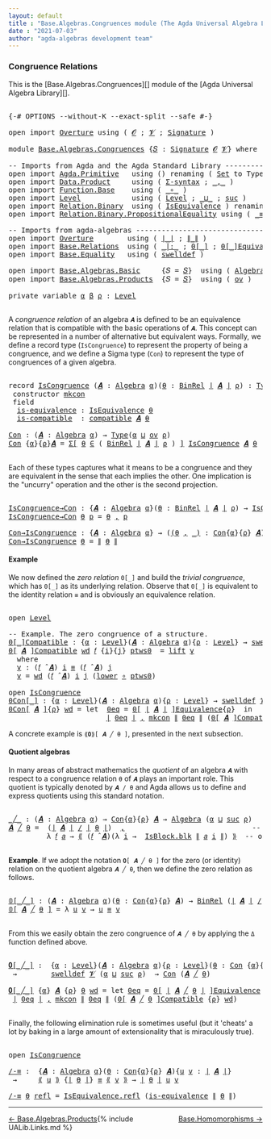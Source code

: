 ```yaml
---
layout: default
title : "Base.Algebras.Congruences module (The Agda Universal Algebra Library)"
date : "2021-07-03"
author: "agda-algebras development team"
---
```


### <a id="congruence-relations">Congruence Relations</a>

This is the [Base.Algebras.Congruences][] module of the [Agda Universal Algebra Library][].

<pre class="Agda">

<a id="333" class="Symbol">{-#</a> <a id="337" class="Keyword">OPTIONS</a> <a id="345" class="Pragma">--without-K</a> <a id="357" class="Pragma">--exact-split</a> <a id="371" class="Pragma">--safe</a> <a id="378" class="Symbol">#-}</a>

<a id="383" class="Keyword">open</a> <a id="388" class="Keyword">import</a> <a id="395" href="Overture.html" class="Module">Overture</a> <a id="404" class="Keyword">using</a> <a id="410" class="Symbol">(</a> <a id="412" href="Overture.Signatures.html#648" class="Generalizable">𝓞</a> <a id="414" class="Symbol">;</a> <a id="416" href="Overture.Signatures.html#650" class="Generalizable">𝓥</a> <a id="418" class="Symbol">;</a> <a id="420" href="Overture.Signatures.html#3303" class="Function">Signature</a> <a id="430" class="Symbol">)</a>

<a id="433" class="Keyword">module</a> <a id="440" href="Base.Algebras.Congruences.html" class="Module">Base.Algebras.Congruences</a> <a id="466" class="Symbol">{</a><a id="467" href="Base.Algebras.Congruences.html#467" class="Bound">𝑆</a> <a id="469" class="Symbol">:</a> <a id="471" href="Overture.Signatures.html#3303" class="Function">Signature</a> <a id="481" href="Overture.Signatures.html#648" class="Generalizable">𝓞</a> <a id="483" href="Overture.Signatures.html#650" class="Generalizable">𝓥</a><a id="484" class="Symbol">}</a> <a id="486" class="Keyword">where</a>

<a id="493" class="Comment">-- Imports from Agda and the Agda Standard Library ------------------------------</a>
<a id="575" class="Keyword">open</a> <a id="580" class="Keyword">import</a> <a id="587" href="Agda.Primitive.html" class="Module">Agda.Primitive</a>   <a id="604" class="Keyword">using</a> <a id="610" class="Symbol">()</a> <a id="613" class="Keyword">renaming</a> <a id="622" class="Symbol">(</a> <a id="624" href="Agda.Primitive.html#326" class="Primitive">Set</a> <a id="628" class="Symbol">to</a> <a id="631" class="Primitive">Type</a> <a id="636" class="Symbol">)</a>
<a id="638" class="Keyword">open</a> <a id="643" class="Keyword">import</a> <a id="650" href="Data.Product.html" class="Module">Data.Product</a>     <a id="667" class="Keyword">using</a> <a id="673" class="Symbol">(</a> <a id="675" href="Data.Product.html#916" class="Function">Σ-syntax</a> <a id="684" class="Symbol">;</a> <a id="686" href="Agda.Builtin.Sigma.html#236" class="InductiveConstructor Operator">_,_</a> <a id="690" class="Symbol">)</a>
<a id="692" class="Keyword">open</a> <a id="697" class="Keyword">import</a> <a id="704" href="Function.Base.html" class="Module">Function.Base</a>    <a id="721" class="Keyword">using</a> <a id="727" class="Symbol">(</a> <a id="729" href="Function.Base.html#1031" class="Function Operator">_∘_</a> <a id="733" class="Symbol">)</a>
<a id="735" class="Keyword">open</a> <a id="740" class="Keyword">import</a> <a id="747" href="Level.html" class="Module">Level</a>            <a id="764" class="Keyword">using</a> <a id="770" class="Symbol">(</a> <a id="772" href="Agda.Primitive.html#597" class="Postulate">Level</a> <a id="778" class="Symbol">;</a> <a id="780" href="Agda.Primitive.html#810" class="Primitive Operator">_⊔_</a> <a id="784" class="Symbol">;</a> <a id="786" href="Agda.Primitive.html#780" class="Primitive">suc</a> <a id="790" class="Symbol">)</a>
<a id="792" class="Keyword">open</a> <a id="797" class="Keyword">import</a> <a id="804" href="Relation.Binary.html" class="Module">Relation.Binary</a>  <a id="821" class="Keyword">using</a> <a id="827" class="Symbol">(</a> <a id="829" href="Relation.Binary.Structures.html#1522" class="Record">IsEquivalence</a> <a id="843" class="Symbol">)</a> <a id="845" class="Keyword">renaming</a> <a id="854" class="Symbol">(</a> <a id="856" href="Relation.Binary.Core.html#882" class="Function">Rel</a> <a id="860" class="Symbol">to</a> <a id="863" class="Function">BinRel</a> <a id="870" class="Symbol">)</a>
<a id="872" class="Keyword">open</a> <a id="877" class="Keyword">import</a> <a id="884" href="Relation.Binary.PropositionalEquality.html" class="Module">Relation.Binary.PropositionalEquality</a> <a id="922" class="Keyword">using</a> <a id="928" class="Symbol">(</a> <a id="930" href="Agda.Builtin.Equality.html#151" class="Datatype Operator">_≡_</a> <a id="934" class="Symbol">;</a> <a id="936" href="Agda.Builtin.Equality.html#208" class="InductiveConstructor">refl</a> <a id="941" class="Symbol">)</a>

<a id="944" class="Comment">-- Imports from agda-algebras ---------------------------------------------------</a>
<a id="1026" class="Keyword">open</a> <a id="1031" class="Keyword">import</a> <a id="1038" href="Overture.html" class="Module">Overture</a>        <a id="1054" class="Keyword">using</a> <a id="1060" class="Symbol">(</a> <a id="1062" href="Overture.Basic.html#4326" class="Function Operator">∣_∣</a> <a id="1066" class="Symbol">;</a> <a id="1068" href="Overture.Basic.html#4364" class="Function Operator">∥_∥</a> <a id="1072" class="Symbol">)</a>
<a id="1074" class="Keyword">open</a> <a id="1079" class="Keyword">import</a> <a id="1086" href="Base.Relations.html" class="Module">Base.Relations</a>  <a id="1102" class="Keyword">using</a> <a id="1108" class="Symbol">(</a> <a id="1110" href="Base.Relations.Discrete.html#6212" class="Function Operator">_|:_</a> <a id="1115" class="Symbol">;</a> <a id="1117" href="Base.Relations.Discrete.html#4698" class="Function Operator">0[_]</a> <a id="1122" class="Symbol">;</a> <a id="1124" href="Base.Relations.Quotients.html#7164" class="Function Operator">0[_]Equivalence</a> <a id="1140" class="Symbol">;</a> <a id="1142" href="Base.Relations.Quotients.html#5210" class="Function Operator">_/_</a> <a id="1146" class="Symbol">;</a> <a id="1148" href="Base.Relations.Quotients.html#5437" class="Function Operator">⟪_⟫</a> <a id="1152" class="Symbol">;</a> <a id="1154" href="Base.Relations.Quotients.html#4713" class="Record">IsBlock</a> <a id="1162" class="Symbol">)</a>
<a id="1164" class="Keyword">open</a> <a id="1169" class="Keyword">import</a> <a id="1176" href="Base.Equality.html" class="Module">Base.Equality</a>   <a id="1192" class="Keyword">using</a> <a id="1198" class="Symbol">(</a> <a id="1200" href="Base.Equality.Welldefined.html#2509" class="Function">swelldef</a> <a id="1209" class="Symbol">)</a>

<a id="1212" class="Keyword">open</a> <a id="1217" class="Keyword">import</a> <a id="1224" href="Base.Algebras.Basic.html" class="Module">Base.Algebras.Basic</a>     <a id="1248" class="Symbol">{</a><a id="1249" class="Argument">𝑆</a> <a id="1251" class="Symbol">=</a> <a id="1253" href="Base.Algebras.Congruences.html#467" class="Bound">𝑆</a><a id="1254" class="Symbol">}</a>  <a id="1257" class="Keyword">using</a> <a id="1263" class="Symbol">(</a> <a id="1265" href="Base.Algebras.Basic.html#2774" class="Function">Algebra</a> <a id="1273" class="Symbol">;</a> <a id="1275" href="Base.Algebras.Basic.html#8742" class="Function">compatible</a> <a id="1286" class="Symbol">;</a> <a id="1288" href="Base.Algebras.Basic.html#5783" class="Function Operator">_̂_</a> <a id="1292" class="Symbol">)</a>
<a id="1294" class="Keyword">open</a> <a id="1299" class="Keyword">import</a> <a id="1306" href="Base.Algebras.Products.html" class="Module">Base.Algebras.Products</a>  <a id="1330" class="Symbol">{</a><a id="1331" class="Argument">𝑆</a> <a id="1333" class="Symbol">=</a> <a id="1335" href="Base.Algebras.Congruences.html#467" class="Bound">𝑆</a><a id="1336" class="Symbol">}</a>  <a id="1339" class="Keyword">using</a> <a id="1345" class="Symbol">(</a> <a id="1347" href="Base.Algebras.Products.html#3097" class="Function">ov</a> <a id="1350" class="Symbol">)</a>

<a id="1353" class="Keyword">private</a> <a id="1361" class="Keyword">variable</a> <a id="1370" href="Base.Algebras.Congruences.html#1370" class="Generalizable">α</a> <a id="1372" href="Base.Algebras.Congruences.html#1372" class="Generalizable">β</a> <a id="1374" href="Base.Algebras.Congruences.html#1374" class="Generalizable">ρ</a> <a id="1376" class="Symbol">:</a> <a id="1378" href="Agda.Primitive.html#597" class="Postulate">Level</a>

</pre>

A *congruence relation* of an algebra `𝑨` is defined to be an equivalence relation
that is compatible with the basic operations of `𝑨`.  This concept can be
represented in a number of alternative but equivalent ways.
Formally, we define a record type (`IsCongruence`) to represent the property of
being a congruence, and we define a Sigma type (`Con`) to represent the type of
congruences of a given algebra.

<pre class="Agda">

<a id="1821" class="Keyword">record</a> <a id="IsCongruence"></a><a id="1828" href="Base.Algebras.Congruences.html#1828" class="Record">IsCongruence</a> <a id="1841" class="Symbol">(</a><a id="1842" href="Base.Algebras.Congruences.html#1842" class="Bound">𝑨</a> <a id="1844" class="Symbol">:</a> <a id="1846" href="Base.Algebras.Basic.html#2774" class="Function">Algebra</a> <a id="1854" href="Base.Algebras.Congruences.html#1370" class="Generalizable">α</a><a id="1855" class="Symbol">)(</a><a id="1857" href="Base.Algebras.Congruences.html#1857" class="Bound">θ</a> <a id="1859" class="Symbol">:</a> <a id="1861" href="Base.Algebras.Congruences.html#863" class="Function">BinRel</a> <a id="1868" href="Overture.Basic.html#4326" class="Function Operator">∣</a> <a id="1870" href="Base.Algebras.Congruences.html#1842" class="Bound">𝑨</a> <a id="1872" href="Overture.Basic.html#4326" class="Function Operator">∣</a> <a id="1874" href="Base.Algebras.Congruences.html#1374" class="Generalizable">ρ</a><a id="1875" class="Symbol">)</a> <a id="1877" class="Symbol">:</a> <a id="1879" href="Base.Algebras.Congruences.html#631" class="Primitive">Type</a><a id="1883" class="Symbol">(</a><a id="1884" href="Base.Algebras.Products.html#3097" class="Function">ov</a> <a id="1887" href="Base.Algebras.Congruences.html#1874" class="Bound">ρ</a> <a id="1889" href="Agda.Primitive.html#810" class="Primitive Operator">⊔</a> <a id="1891" href="Base.Algebras.Congruences.html#1854" class="Bound">α</a><a id="1892" class="Symbol">)</a>  <a id="1895" class="Keyword">where</a>
 <a id="1902" class="Keyword">constructor</a> <a id="mkcon"></a><a id="1914" href="Base.Algebras.Congruences.html#1914" class="InductiveConstructor">mkcon</a>
 <a id="1921" class="Keyword">field</a>
  <a id="IsCongruence.is-equivalence"></a><a id="1929" href="Base.Algebras.Congruences.html#1929" class="Field">is-equivalence</a> <a id="1944" class="Symbol">:</a> <a id="1946" href="Relation.Binary.Structures.html#1522" class="Record">IsEquivalence</a> <a id="1960" href="Base.Algebras.Congruences.html#1857" class="Bound">θ</a>
  <a id="IsCongruence.is-compatible"></a><a id="1964" href="Base.Algebras.Congruences.html#1964" class="Field">is-compatible</a>  <a id="1979" class="Symbol">:</a> <a id="1981" href="Base.Algebras.Basic.html#8742" class="Function">compatible</a> <a id="1992" href="Base.Algebras.Congruences.html#1842" class="Bound">𝑨</a> <a id="1994" href="Base.Algebras.Congruences.html#1857" class="Bound">θ</a>

<a id="Con"></a><a id="1997" href="Base.Algebras.Congruences.html#1997" class="Function">Con</a> <a id="2001" class="Symbol">:</a> <a id="2003" class="Symbol">(</a><a id="2004" href="Base.Algebras.Congruences.html#2004" class="Bound">𝑨</a> <a id="2006" class="Symbol">:</a> <a id="2008" href="Base.Algebras.Basic.html#2774" class="Function">Algebra</a> <a id="2016" href="Base.Algebras.Congruences.html#1370" class="Generalizable">α</a><a id="2017" class="Symbol">)</a> <a id="2019" class="Symbol">→</a> <a id="2021" href="Base.Algebras.Congruences.html#631" class="Primitive">Type</a><a id="2025" class="Symbol">(</a><a id="2026" href="Base.Algebras.Congruences.html#1370" class="Generalizable">α</a> <a id="2028" href="Agda.Primitive.html#810" class="Primitive Operator">⊔</a> <a id="2030" href="Base.Algebras.Products.html#3097" class="Function">ov</a> <a id="2033" href="Base.Algebras.Congruences.html#1374" class="Generalizable">ρ</a><a id="2034" class="Symbol">)</a>
<a id="2036" href="Base.Algebras.Congruences.html#1997" class="Function">Con</a> <a id="2040" class="Symbol">{</a><a id="2041" href="Base.Algebras.Congruences.html#2041" class="Bound">α</a><a id="2042" class="Symbol">}{</a><a id="2044" href="Base.Algebras.Congruences.html#2044" class="Bound">ρ</a><a id="2045" class="Symbol">}</a><a id="2046" href="Base.Algebras.Congruences.html#2046" class="Bound">𝑨</a> <a id="2048" class="Symbol">=</a> <a id="2050" href="Data.Product.html#916" class="Function">Σ[</a> <a id="2053" href="Base.Algebras.Congruences.html#2053" class="Bound">θ</a> <a id="2055" href="Data.Product.html#916" class="Function">∈</a> <a id="2057" class="Symbol">(</a> <a id="2059" href="Base.Algebras.Congruences.html#863" class="Function">BinRel</a> <a id="2066" href="Overture.Basic.html#4326" class="Function Operator">∣</a> <a id="2068" href="Base.Algebras.Congruences.html#2046" class="Bound">𝑨</a> <a id="2070" href="Overture.Basic.html#4326" class="Function Operator">∣</a> <a id="2072" href="Base.Algebras.Congruences.html#2044" class="Bound">ρ</a> <a id="2074" class="Symbol">)</a> <a id="2076" href="Data.Product.html#916" class="Function">]</a> <a id="2078" href="Base.Algebras.Congruences.html#1828" class="Record">IsCongruence</a> <a id="2091" href="Base.Algebras.Congruences.html#2046" class="Bound">𝑨</a> <a id="2093" href="Base.Algebras.Congruences.html#2053" class="Bound">θ</a>

</pre>

Each of these types captures what it means to be a congruence and they are
equivalent in the sense that each implies the other. One implication is the
"uncurry" operation and the other is the second projection.

<pre class="Agda">

<a id="IsCongruence→Con"></a><a id="2334" href="Base.Algebras.Congruences.html#2334" class="Function">IsCongruence→Con</a> <a id="2351" class="Symbol">:</a> <a id="2353" class="Symbol">{</a><a id="2354" href="Base.Algebras.Congruences.html#2354" class="Bound">𝑨</a> <a id="2356" class="Symbol">:</a> <a id="2358" href="Base.Algebras.Basic.html#2774" class="Function">Algebra</a> <a id="2366" href="Base.Algebras.Congruences.html#1370" class="Generalizable">α</a><a id="2367" class="Symbol">}(</a><a id="2369" href="Base.Algebras.Congruences.html#2369" class="Bound">θ</a> <a id="2371" class="Symbol">:</a> <a id="2373" href="Base.Algebras.Congruences.html#863" class="Function">BinRel</a> <a id="2380" href="Overture.Basic.html#4326" class="Function Operator">∣</a> <a id="2382" href="Base.Algebras.Congruences.html#2354" class="Bound">𝑨</a> <a id="2384" href="Overture.Basic.html#4326" class="Function Operator">∣</a> <a id="2386" href="Base.Algebras.Congruences.html#1374" class="Generalizable">ρ</a><a id="2387" class="Symbol">)</a> <a id="2389" class="Symbol">→</a> <a id="2391" href="Base.Algebras.Congruences.html#1828" class="Record">IsCongruence</a> <a id="2404" href="Base.Algebras.Congruences.html#2354" class="Bound">𝑨</a> <a id="2406" href="Base.Algebras.Congruences.html#2369" class="Bound">θ</a> <a id="2408" class="Symbol">→</a> <a id="2410" href="Base.Algebras.Congruences.html#1997" class="Function">Con</a> <a id="2414" href="Base.Algebras.Congruences.html#2354" class="Bound">𝑨</a>
<a id="2416" href="Base.Algebras.Congruences.html#2334" class="Function">IsCongruence→Con</a> <a id="2433" href="Base.Algebras.Congruences.html#2433" class="Bound">θ</a> <a id="2435" href="Base.Algebras.Congruences.html#2435" class="Bound">p</a> <a id="2437" class="Symbol">=</a> <a id="2439" href="Base.Algebras.Congruences.html#2433" class="Bound">θ</a> <a id="2441" href="Agda.Builtin.Sigma.html#236" class="InductiveConstructor Operator">,</a> <a id="2443" href="Base.Algebras.Congruences.html#2435" class="Bound">p</a>

<a id="Con→IsCongruence"></a><a id="2446" href="Base.Algebras.Congruences.html#2446" class="Function">Con→IsCongruence</a> <a id="2463" class="Symbol">:</a> <a id="2465" class="Symbol">{</a><a id="2466" href="Base.Algebras.Congruences.html#2466" class="Bound">𝑨</a> <a id="2468" class="Symbol">:</a> <a id="2470" href="Base.Algebras.Basic.html#2774" class="Function">Algebra</a> <a id="2478" href="Base.Algebras.Congruences.html#1370" class="Generalizable">α</a><a id="2479" class="Symbol">}</a> <a id="2481" class="Symbol">→</a> <a id="2483" class="Symbol">(</a><a id="2484" href="Base.Algebras.Congruences.html#2484" class="Bound">(</a><a id="2485" href="Base.Algebras.Congruences.html#2485" class="Bound">θ</a> <a id="2487" href="Agda.Builtin.Sigma.html#236" class="InductiveConstructor Operator">,</a> <a id="2489" href="Base.Algebras.Congruences.html#2484" class="Bound">_)</a> <a id="2492" class="Symbol">:</a> <a id="2494" href="Base.Algebras.Congruences.html#1997" class="Function">Con</a><a id="2497" class="Symbol">{</a><a id="2498" href="Base.Algebras.Congruences.html#1370" class="Generalizable">α</a><a id="2499" class="Symbol">}{</a><a id="2501" href="Base.Algebras.Congruences.html#1374" class="Generalizable">ρ</a><a id="2502" class="Symbol">}</a> <a id="2504" href="Base.Algebras.Congruences.html#2466" class="Bound">𝑨</a><a id="2505" class="Symbol">)</a> <a id="2507" class="Symbol">→</a> <a id="2509" href="Base.Algebras.Congruences.html#1828" class="Record">IsCongruence</a> <a id="2522" href="Base.Algebras.Congruences.html#2466" class="Bound">𝑨</a> <a id="2524" href="Base.Algebras.Congruences.html#2485" class="Bound">θ</a>
<a id="2526" href="Base.Algebras.Congruences.html#2446" class="Function">Con→IsCongruence</a> <a id="2543" href="Base.Algebras.Congruences.html#2543" class="Bound">θ</a> <a id="2545" class="Symbol">=</a> <a id="2547" href="Overture.Basic.html#4364" class="Function Operator">∥</a> <a id="2549" href="Base.Algebras.Congruences.html#2543" class="Bound">θ</a> <a id="2551" href="Overture.Basic.html#4364" class="Function Operator">∥</a>
</pre>


#### <a id="example">Example</a>

We now defined the *zero relation* `0[_]` and build the *trivial congruence*,
which has `0[_]` as its underlying relation. Observe that `0[_]` is equivalent to
the identity relation `≡` and is obviously an equivalence relation.

<pre class="Agda">

<a id="2843" class="Keyword">open</a> <a id="2848" href="Level.html" class="Module">Level</a>

<a id="2855" class="Comment">-- Example. The zero congruence of a structure.</a>
<a id="0[_]Compatible"></a><a id="2903" href="Base.Algebras.Congruences.html#2903" class="Function Operator">0[_]Compatible</a> <a id="2918" class="Symbol">:</a> <a id="2920" class="Symbol">{</a><a id="2921" href="Base.Algebras.Congruences.html#2921" class="Bound">α</a> <a id="2923" class="Symbol">:</a> <a id="2925" href="Agda.Primitive.html#597" class="Postulate">Level</a><a id="2930" class="Symbol">}(</a><a id="2932" href="Base.Algebras.Congruences.html#2932" class="Bound">𝑨</a> <a id="2934" class="Symbol">:</a> <a id="2936" href="Base.Algebras.Basic.html#2774" class="Function">Algebra</a> <a id="2944" href="Base.Algebras.Congruences.html#2921" class="Bound">α</a><a id="2945" class="Symbol">){</a><a id="2947" href="Base.Algebras.Congruences.html#2947" class="Bound">ρ</a> <a id="2949" class="Symbol">:</a> <a id="2951" href="Agda.Primitive.html#597" class="Postulate">Level</a><a id="2956" class="Symbol">}</a> <a id="2958" class="Symbol">→</a> <a id="2960" href="Base.Equality.Welldefined.html#2509" class="Function">swelldef</a> <a id="2969" href="Base.Algebras.Congruences.html#483" class="Bound">𝓥</a> <a id="2971" href="Base.Algebras.Congruences.html#2921" class="Bound">α</a> <a id="2973" class="Symbol">→</a> <a id="2975" class="Symbol">(</a><a id="2976" href="Base.Algebras.Congruences.html#2976" class="Bound">𝑓</a> <a id="2978" class="Symbol">:</a> <a id="2980" href="Overture.Basic.html#4326" class="Function Operator">∣</a> <a id="2982" href="Base.Algebras.Congruences.html#467" class="Bound">𝑆</a> <a id="2984" href="Overture.Basic.html#4326" class="Function Operator">∣</a><a id="2985" class="Symbol">)</a> <a id="2987" class="Symbol">→</a> <a id="2989" class="Symbol">(</a><a id="2990" href="Base.Algebras.Congruences.html#2976" class="Bound">𝑓</a> <a id="2992" href="Base.Algebras.Basic.html#5783" class="Function Operator">̂</a> <a id="2994" href="Base.Algebras.Congruences.html#2932" class="Bound">𝑨</a><a id="2995" class="Symbol">)</a> <a id="2997" href="Base.Relations.Discrete.html#6212" class="Function Operator">|:</a> <a id="3000" class="Symbol">(</a><a id="3001" href="Base.Relations.Discrete.html#4698" class="Function Operator">0[</a> <a id="3004" href="Overture.Basic.html#4326" class="Function Operator">∣</a> <a id="3006" href="Base.Algebras.Congruences.html#2932" class="Bound">𝑨</a> <a id="3008" href="Overture.Basic.html#4326" class="Function Operator">∣</a> <a id="3010" href="Base.Relations.Discrete.html#4698" class="Function Operator">]</a><a id="3011" class="Symbol">{</a><a id="3012" href="Base.Algebras.Congruences.html#2947" class="Bound">ρ</a><a id="3013" class="Symbol">})</a>
<a id="3016" href="Base.Algebras.Congruences.html#2903" class="Function Operator">0[</a> <a id="3019" href="Base.Algebras.Congruences.html#3019" class="Bound">𝑨</a> <a id="3021" href="Base.Algebras.Congruences.html#2903" class="Function Operator">]Compatible</a> <a id="3033" href="Base.Algebras.Congruences.html#3033" class="Bound">wd</a> <a id="3036" href="Base.Algebras.Congruences.html#3036" class="Bound">𝑓</a> <a id="3038" class="Symbol">{</a><a id="3039" href="Base.Algebras.Congruences.html#3039" class="Bound">i</a><a id="3040" class="Symbol">}{</a><a id="3042" href="Base.Algebras.Congruences.html#3042" class="Bound">j</a><a id="3043" class="Symbol">}</a> <a id="3045" href="Base.Algebras.Congruences.html#3045" class="Bound">ptws0</a>  <a id="3052" class="Symbol">=</a> <a id="3054" href="Level.html#457" class="InductiveConstructor">lift</a> <a id="3059" href="Base.Algebras.Congruences.html#3071" class="Function">γ</a>
  <a id="3063" class="Keyword">where</a>
  <a id="3071" href="Base.Algebras.Congruences.html#3071" class="Function">γ</a> <a id="3073" class="Symbol">:</a> <a id="3075" class="Symbol">(</a><a id="3076" href="Base.Algebras.Congruences.html#3036" class="Bound">𝑓</a> <a id="3078" href="Base.Algebras.Basic.html#5783" class="Function Operator">̂</a> <a id="3080" href="Base.Algebras.Congruences.html#3019" class="Bound">𝑨</a><a id="3081" class="Symbol">)</a> <a id="3083" href="Base.Algebras.Congruences.html#3039" class="Bound">i</a> <a id="3085" href="Agda.Builtin.Equality.html#151" class="Datatype Operator">≡</a> <a id="3087" class="Symbol">(</a><a id="3088" href="Base.Algebras.Congruences.html#3036" class="Bound">𝑓</a> <a id="3090" href="Base.Algebras.Basic.html#5783" class="Function Operator">̂</a> <a id="3092" href="Base.Algebras.Congruences.html#3019" class="Bound">𝑨</a><a id="3093" class="Symbol">)</a> <a id="3095" href="Base.Algebras.Congruences.html#3042" class="Bound">j</a>
  <a id="3099" href="Base.Algebras.Congruences.html#3071" class="Function">γ</a> <a id="3101" class="Symbol">=</a> <a id="3103" href="Base.Algebras.Congruences.html#3033" class="Bound">wd</a> <a id="3106" class="Symbol">(</a><a id="3107" href="Base.Algebras.Congruences.html#3036" class="Bound">𝑓</a> <a id="3109" href="Base.Algebras.Basic.html#5783" class="Function Operator">̂</a> <a id="3111" href="Base.Algebras.Congruences.html#3019" class="Bound">𝑨</a><a id="3112" class="Symbol">)</a> <a id="3114" href="Base.Algebras.Congruences.html#3039" class="Bound">i</a> <a id="3116" href="Base.Algebras.Congruences.html#3042" class="Bound">j</a> <a id="3118" class="Symbol">(</a><a id="3119" href="Level.html#470" class="Field">lower</a> <a id="3125" href="Function.Base.html#1031" class="Function Operator">∘</a> <a id="3127" href="Base.Algebras.Congruences.html#3045" class="Bound">ptws0</a><a id="3132" class="Symbol">)</a>

<a id="3135" class="Keyword">open</a> <a id="3140" href="Base.Algebras.Congruences.html#1828" class="Module">IsCongruence</a>
<a id="0Con[_]"></a><a id="3153" href="Base.Algebras.Congruences.html#3153" class="Function Operator">0Con[_]</a> <a id="3161" class="Symbol">:</a> <a id="3163" class="Symbol">{</a><a id="3164" href="Base.Algebras.Congruences.html#3164" class="Bound">α</a> <a id="3166" class="Symbol">:</a> <a id="3168" href="Agda.Primitive.html#597" class="Postulate">Level</a><a id="3173" class="Symbol">}(</a><a id="3175" href="Base.Algebras.Congruences.html#3175" class="Bound">𝑨</a> <a id="3177" class="Symbol">:</a> <a id="3179" href="Base.Algebras.Basic.html#2774" class="Function">Algebra</a> <a id="3187" href="Base.Algebras.Congruences.html#3164" class="Bound">α</a><a id="3188" class="Symbol">){</a><a id="3190" href="Base.Algebras.Congruences.html#3190" class="Bound">ρ</a> <a id="3192" class="Symbol">:</a> <a id="3194" href="Agda.Primitive.html#597" class="Postulate">Level</a><a id="3199" class="Symbol">}</a> <a id="3201" class="Symbol">→</a> <a id="3203" href="Base.Equality.Welldefined.html#2509" class="Function">swelldef</a> <a id="3212" href="Base.Algebras.Congruences.html#483" class="Bound">𝓥</a> <a id="3214" href="Base.Algebras.Congruences.html#3164" class="Bound">α</a> <a id="3216" class="Symbol">→</a> <a id="3218" href="Base.Algebras.Congruences.html#1997" class="Function">Con</a><a id="3221" class="Symbol">{</a><a id="3222" href="Base.Algebras.Congruences.html#3164" class="Bound">α</a><a id="3223" class="Symbol">}{</a><a id="3225" href="Base.Algebras.Congruences.html#3164" class="Bound">α</a> <a id="3227" href="Agda.Primitive.html#810" class="Primitive Operator">⊔</a> <a id="3229" href="Base.Algebras.Congruences.html#3190" class="Bound">ρ</a><a id="3230" class="Symbol">}</a> <a id="3232" href="Base.Algebras.Congruences.html#3175" class="Bound">𝑨</a>
<a id="3234" href="Base.Algebras.Congruences.html#3153" class="Function Operator">0Con[</a> <a id="3240" href="Base.Algebras.Congruences.html#3240" class="Bound">𝑨</a> <a id="3242" href="Base.Algebras.Congruences.html#3153" class="Function Operator">]</a><a id="3243" class="Symbol">{</a><a id="3244" href="Base.Algebras.Congruences.html#3244" class="Bound">ρ</a><a id="3245" class="Symbol">}</a> <a id="3247" href="Base.Algebras.Congruences.html#3247" class="Bound">wd</a> <a id="3250" class="Symbol">=</a> <a id="3252" class="Keyword">let</a>  <a id="3257" href="Base.Algebras.Congruences.html#3257" class="Bound">0eq</a> <a id="3261" class="Symbol">=</a> <a id="3263" href="Base.Relations.Quotients.html#7164" class="Function Operator">0[</a> <a id="3266" href="Overture.Basic.html#4326" class="Function Operator">∣</a> <a id="3268" href="Base.Algebras.Congruences.html#3240" class="Bound">𝑨</a> <a id="3270" href="Overture.Basic.html#4326" class="Function Operator">∣</a> <a id="3272" href="Base.Relations.Quotients.html#7164" class="Function Operator">]Equivalence</a><a id="3284" class="Symbol">{</a><a id="3285" href="Base.Algebras.Congruences.html#3244" class="Bound">ρ</a><a id="3286" class="Symbol">}</a>  <a id="3289" class="Keyword">in</a>
                       <a id="3315" href="Overture.Basic.html#4326" class="Function Operator">∣</a> <a id="3317" href="Base.Algebras.Congruences.html#3257" class="Bound">0eq</a> <a id="3321" href="Overture.Basic.html#4326" class="Function Operator">∣</a> <a id="3323" href="Agda.Builtin.Sigma.html#236" class="InductiveConstructor Operator">,</a> <a id="3325" href="Base.Algebras.Congruences.html#1914" class="InductiveConstructor">mkcon</a> <a id="3331" href="Overture.Basic.html#4364" class="Function Operator">∥</a> <a id="3333" href="Base.Algebras.Congruences.html#3257" class="Bound">0eq</a> <a id="3337" href="Overture.Basic.html#4364" class="Function Operator">∥</a> <a id="3339" class="Symbol">(</a><a id="3340" href="Base.Algebras.Congruences.html#2903" class="Function Operator">0[</a> <a id="3343" href="Base.Algebras.Congruences.html#3240" class="Bound">𝑨</a> <a id="3345" href="Base.Algebras.Congruences.html#2903" class="Function Operator">]Compatible</a> <a id="3357" href="Base.Algebras.Congruences.html#3247" class="Bound">wd</a><a id="3359" class="Symbol">)</a>
</pre>

A concrete example is `⟪𝟎⟫[ 𝑨 ╱ θ ]`, presented in the next subsection.


#### <a id="quotient-algebras">Quotient algebras</a>

In many areas of abstract mathematics the *quotient* of an algebra `𝑨` with
respect to a congruence relation `θ` of `𝑨` plays an important role. This quotient
is typically denoted by `𝑨 / θ` and Agda allows us to define and express quotients
using this standard notation.

<pre class="Agda">

<a id="_╱_"></a><a id="3788" href="Base.Algebras.Congruences.html#3788" class="Function Operator">_╱_</a> <a id="3792" class="Symbol">:</a> <a id="3794" class="Symbol">(</a><a id="3795" href="Base.Algebras.Congruences.html#3795" class="Bound">𝑨</a> <a id="3797" class="Symbol">:</a> <a id="3799" href="Base.Algebras.Basic.html#2774" class="Function">Algebra</a> <a id="3807" href="Base.Algebras.Congruences.html#1370" class="Generalizable">α</a><a id="3808" class="Symbol">)</a> <a id="3810" class="Symbol">→</a> <a id="3812" href="Base.Algebras.Congruences.html#1997" class="Function">Con</a><a id="3815" class="Symbol">{</a><a id="3816" href="Base.Algebras.Congruences.html#1370" class="Generalizable">α</a><a id="3817" class="Symbol">}{</a><a id="3819" href="Base.Algebras.Congruences.html#1374" class="Generalizable">ρ</a><a id="3820" class="Symbol">}</a> <a id="3822" href="Base.Algebras.Congruences.html#3795" class="Bound">𝑨</a> <a id="3824" class="Symbol">→</a> <a id="3826" href="Base.Algebras.Basic.html#2774" class="Function">Algebra</a> <a id="3834" class="Symbol">(</a><a id="3835" href="Base.Algebras.Congruences.html#1370" class="Generalizable">α</a> <a id="3837" href="Agda.Primitive.html#810" class="Primitive Operator">⊔</a> <a id="3839" href="Agda.Primitive.html#780" class="Primitive">suc</a> <a id="3843" href="Base.Algebras.Congruences.html#1374" class="Generalizable">ρ</a><a id="3844" class="Symbol">)</a>
<a id="3846" href="Base.Algebras.Congruences.html#3846" class="Bound">𝑨</a> <a id="3848" href="Base.Algebras.Congruences.html#3788" class="Function Operator">╱</a> <a id="3850" href="Base.Algebras.Congruences.html#3850" class="Bound">θ</a> <a id="3852" class="Symbol">=</a>  <a id="3855" class="Symbol">(</a><a id="3856" href="Overture.Basic.html#4326" class="Function Operator">∣</a> <a id="3858" href="Base.Algebras.Congruences.html#3846" class="Bound">𝑨</a> <a id="3860" href="Overture.Basic.html#4326" class="Function Operator">∣</a> <a id="3862" href="Base.Relations.Quotients.html#5210" class="Function Operator">/</a> <a id="3864" href="Overture.Basic.html#4326" class="Function Operator">∣</a> <a id="3866" href="Base.Algebras.Congruences.html#3850" class="Bound">θ</a> <a id="3868" href="Overture.Basic.html#4326" class="Function Operator">∣</a><a id="3869" class="Symbol">)</a>  <a id="3872" href="Agda.Builtin.Sigma.html#236" class="InductiveConstructor Operator">,</a>                              <a id="3903" class="Comment">-- domain of quotient algebra</a>
         <a id="3942" class="Symbol">λ</a> <a id="3944" href="Base.Algebras.Congruences.html#3944" class="Bound">𝑓</a> <a id="3946" href="Base.Algebras.Congruences.html#3946" class="Bound">𝑎</a> <a id="3948" class="Symbol">→</a> <a id="3950" href="Base.Relations.Quotients.html#5437" class="Function Operator">⟪</a> <a id="3952" class="Symbol">(</a><a id="3953" href="Base.Algebras.Congruences.html#3944" class="Bound">𝑓</a> <a id="3955" href="Base.Algebras.Basic.html#5783" class="Function Operator">̂</a> <a id="3957" href="Base.Algebras.Congruences.html#3846" class="Bound">𝑨</a><a id="3958" class="Symbol">)(λ</a> <a id="3962" href="Base.Algebras.Congruences.html#3962" class="Bound">i</a> <a id="3964" class="Symbol">→</a>  <a id="3967" href="Base.Relations.Quotients.html#4845" class="Field">IsBlock.blk</a> <a id="3979" href="Overture.Basic.html#4364" class="Function Operator">∥</a> <a id="3981" href="Base.Algebras.Congruences.html#3946" class="Bound">𝑎</a> <a id="3983" href="Base.Algebras.Congruences.html#3962" class="Bound">i</a> <a id="3985" href="Overture.Basic.html#4364" class="Function Operator">∥</a><a id="3986" class="Symbol">)</a> <a id="3988" href="Base.Relations.Quotients.html#5437" class="Function Operator">⟫</a>  <a id="3991" class="Comment">-- ops of quotient algebra</a>

</pre>

**Example**. If we adopt the notation `𝟎[ 𝑨 ╱ θ ]` for the zero (or identity)
  relation on the quotient algebra `𝑨 ╱ θ`, then we define the zero relation as
  follows.

<pre class="Agda">

<a id="𝟘[_╱_]"></a><a id="4215" href="Base.Algebras.Congruences.html#4215" class="Function Operator">𝟘[_╱_]</a> <a id="4222" class="Symbol">:</a> <a id="4224" class="Symbol">(</a><a id="4225" href="Base.Algebras.Congruences.html#4225" class="Bound">𝑨</a> <a id="4227" class="Symbol">:</a> <a id="4229" href="Base.Algebras.Basic.html#2774" class="Function">Algebra</a> <a id="4237" href="Base.Algebras.Congruences.html#1370" class="Generalizable">α</a><a id="4238" class="Symbol">)(</a><a id="4240" href="Base.Algebras.Congruences.html#4240" class="Bound">θ</a> <a id="4242" class="Symbol">:</a> <a id="4244" href="Base.Algebras.Congruences.html#1997" class="Function">Con</a><a id="4247" class="Symbol">{</a><a id="4248" href="Base.Algebras.Congruences.html#1370" class="Generalizable">α</a><a id="4249" class="Symbol">}{</a><a id="4251" href="Base.Algebras.Congruences.html#1374" class="Generalizable">ρ</a><a id="4252" class="Symbol">}</a> <a id="4254" href="Base.Algebras.Congruences.html#4225" class="Bound">𝑨</a><a id="4255" class="Symbol">)</a> <a id="4257" class="Symbol">→</a> <a id="4259" href="Base.Algebras.Congruences.html#863" class="Function">BinRel</a> <a id="4266" class="Symbol">(</a><a id="4267" href="Overture.Basic.html#4326" class="Function Operator">∣</a> <a id="4269" href="Base.Algebras.Congruences.html#4225" class="Bound">𝑨</a> <a id="4271" href="Overture.Basic.html#4326" class="Function Operator">∣</a> <a id="4273" href="Base.Relations.Quotients.html#5210" class="Function Operator">/</a> <a id="4275" href="Overture.Basic.html#4326" class="Function Operator">∣</a> <a id="4277" href="Base.Algebras.Congruences.html#4240" class="Bound">θ</a> <a id="4279" href="Overture.Basic.html#4326" class="Function Operator">∣</a><a id="4280" class="Symbol">)(</a><a id="4282" href="Base.Algebras.Congruences.html#1370" class="Generalizable">α</a> <a id="4284" href="Agda.Primitive.html#810" class="Primitive Operator">⊔</a> <a id="4286" href="Agda.Primitive.html#780" class="Primitive">suc</a> <a id="4290" href="Base.Algebras.Congruences.html#1374" class="Generalizable">ρ</a><a id="4291" class="Symbol">)</a>
<a id="4293" href="Base.Algebras.Congruences.html#4215" class="Function Operator">𝟘[</a> <a id="4296" href="Base.Algebras.Congruences.html#4296" class="Bound">𝑨</a> <a id="4298" href="Base.Algebras.Congruences.html#4215" class="Function Operator">╱</a> <a id="4300" href="Base.Algebras.Congruences.html#4300" class="Bound">θ</a> <a id="4302" href="Base.Algebras.Congruences.html#4215" class="Function Operator">]</a> <a id="4304" class="Symbol">=</a> <a id="4306" class="Symbol">λ</a> <a id="4308" href="Base.Algebras.Congruences.html#4308" class="Bound">u</a> <a id="4310" href="Base.Algebras.Congruences.html#4310" class="Bound">v</a> <a id="4312" class="Symbol">→</a> <a id="4314" href="Base.Algebras.Congruences.html#4308" class="Bound">u</a> <a id="4316" href="Agda.Builtin.Equality.html#151" class="Datatype Operator">≡</a> <a id="4318" href="Base.Algebras.Congruences.html#4310" class="Bound">v</a>

</pre>

From this we easily obtain the zero congruence of `𝑨 ╱ θ` by applying the `Δ`
function defined above.

<pre class="Agda">

<a id="𝟎[_╱_]"></a><a id="4450" href="Base.Algebras.Congruences.html#4450" class="Function Operator">𝟎[_╱_]</a> <a id="4457" class="Symbol">:</a>  <a id="4460" class="Symbol">{</a><a id="4461" href="Base.Algebras.Congruences.html#4461" class="Bound">α</a> <a id="4463" class="Symbol">:</a> <a id="4465" href="Agda.Primitive.html#597" class="Postulate">Level</a><a id="4470" class="Symbol">}(</a><a id="4472" href="Base.Algebras.Congruences.html#4472" class="Bound">𝑨</a> <a id="4474" class="Symbol">:</a> <a id="4476" href="Base.Algebras.Basic.html#2774" class="Function">Algebra</a> <a id="4484" href="Base.Algebras.Congruences.html#4461" class="Bound">α</a><a id="4485" class="Symbol">){</a><a id="4487" href="Base.Algebras.Congruences.html#4487" class="Bound">ρ</a> <a id="4489" class="Symbol">:</a> <a id="4491" href="Agda.Primitive.html#597" class="Postulate">Level</a><a id="4496" class="Symbol">}(</a><a id="4498" href="Base.Algebras.Congruences.html#4498" class="Bound">θ</a> <a id="4500" class="Symbol">:</a> <a id="4502" href="Base.Algebras.Congruences.html#1997" class="Function">Con</a> <a id="4506" class="Symbol">{</a><a id="4507" href="Base.Algebras.Congruences.html#4461" class="Bound">α</a><a id="4508" class="Symbol">}{</a><a id="4510" href="Base.Algebras.Congruences.html#4487" class="Bound">ρ</a><a id="4511" class="Symbol">}</a><a id="4512" href="Base.Algebras.Congruences.html#4472" class="Bound">𝑨</a><a id="4513" class="Symbol">)</a>
 <a id="4516" class="Symbol">→</a>        <a id="4525" href="Base.Equality.Welldefined.html#2509" class="Function">swelldef</a> <a id="4534" href="Base.Algebras.Congruences.html#483" class="Bound">𝓥</a> <a id="4536" class="Symbol">(</a><a id="4537" href="Base.Algebras.Congruences.html#4461" class="Bound">α</a> <a id="4539" href="Agda.Primitive.html#810" class="Primitive Operator">⊔</a> <a id="4541" href="Agda.Primitive.html#780" class="Primitive">suc</a> <a id="4545" href="Base.Algebras.Congruences.html#4487" class="Bound">ρ</a><a id="4546" class="Symbol">)</a>  <a id="4549" class="Symbol">→</a> <a id="4551" href="Base.Algebras.Congruences.html#1997" class="Function">Con</a> <a id="4555" class="Symbol">(</a><a id="4556" href="Base.Algebras.Congruences.html#4472" class="Bound">𝑨</a> <a id="4558" href="Base.Algebras.Congruences.html#3788" class="Function Operator">╱</a> <a id="4560" href="Base.Algebras.Congruences.html#4498" class="Bound">θ</a><a id="4561" class="Symbol">)</a>

<a id="4564" href="Base.Algebras.Congruences.html#4450" class="Function Operator">𝟎[_╱_]</a> <a id="4571" class="Symbol">{</a><a id="4572" href="Base.Algebras.Congruences.html#4572" class="Bound">α</a><a id="4573" class="Symbol">}</a> <a id="4575" href="Base.Algebras.Congruences.html#4575" class="Bound">𝑨</a> <a id="4577" class="Symbol">{</a><a id="4578" href="Base.Algebras.Congruences.html#4578" class="Bound">ρ</a><a id="4579" class="Symbol">}</a> <a id="4581" href="Base.Algebras.Congruences.html#4581" class="Bound">θ</a> <a id="4583" href="Base.Algebras.Congruences.html#4583" class="Bound">wd</a> <a id="4586" class="Symbol">=</a> <a id="4588" class="Keyword">let</a> <a id="4592" href="Base.Algebras.Congruences.html#4592" class="Bound">0eq</a> <a id="4596" class="Symbol">=</a> <a id="4598" href="Base.Relations.Quotients.html#7164" class="Function Operator">0[</a> <a id="4601" href="Overture.Basic.html#4326" class="Function Operator">∣</a> <a id="4603" href="Base.Algebras.Congruences.html#4575" class="Bound">𝑨</a> <a id="4605" href="Base.Algebras.Congruences.html#3788" class="Function Operator">╱</a> <a id="4607" href="Base.Algebras.Congruences.html#4581" class="Bound">θ</a> <a id="4609" href="Overture.Basic.html#4326" class="Function Operator">∣</a> <a id="4611" href="Base.Relations.Quotients.html#7164" class="Function Operator">]Equivalence</a>  <a id="4625" class="Keyword">in</a>
 <a id="4629" href="Overture.Basic.html#4326" class="Function Operator">∣</a> <a id="4631" href="Base.Algebras.Congruences.html#4592" class="Bound">0eq</a> <a id="4635" href="Overture.Basic.html#4326" class="Function Operator">∣</a> <a id="4637" href="Agda.Builtin.Sigma.html#236" class="InductiveConstructor Operator">,</a> <a id="4639" href="Base.Algebras.Congruences.html#1914" class="InductiveConstructor">mkcon</a> <a id="4645" href="Overture.Basic.html#4364" class="Function Operator">∥</a> <a id="4647" href="Base.Algebras.Congruences.html#4592" class="Bound">0eq</a> <a id="4651" href="Overture.Basic.html#4364" class="Function Operator">∥</a> <a id="4653" class="Symbol">(</a><a id="4654" href="Base.Algebras.Congruences.html#2903" class="Function Operator">0[</a> <a id="4657" href="Base.Algebras.Congruences.html#4575" class="Bound">𝑨</a> <a id="4659" href="Base.Algebras.Congruences.html#3788" class="Function Operator">╱</a> <a id="4661" href="Base.Algebras.Congruences.html#4581" class="Bound">θ</a> <a id="4663" href="Base.Algebras.Congruences.html#2903" class="Function Operator">]Compatible</a> <a id="4675" class="Symbol">{</a><a id="4676" href="Base.Algebras.Congruences.html#4578" class="Bound">ρ</a><a id="4677" class="Symbol">}</a> <a id="4679" href="Base.Algebras.Congruences.html#4583" class="Bound">wd</a><a id="4681" class="Symbol">)</a>

</pre>

Finally, the following elimination rule is sometimes useful (but it 'cheats' a lot
by baking in a large amount of extensionality that is miraculously true).

<pre class="Agda">

<a id="4868" class="Keyword">open</a> <a id="4873" href="Base.Algebras.Congruences.html#1828" class="Module">IsCongruence</a>

<a id="/-≡"></a><a id="4887" href="Base.Algebras.Congruences.html#4887" class="Function">/-≡</a> <a id="4891" class="Symbol">:</a>  <a id="4894" class="Symbol">{</a><a id="4895" href="Base.Algebras.Congruences.html#4895" class="Bound">𝑨</a> <a id="4897" class="Symbol">:</a> <a id="4899" href="Base.Algebras.Basic.html#2774" class="Function">Algebra</a> <a id="4907" href="Base.Algebras.Congruences.html#1370" class="Generalizable">α</a><a id="4908" class="Symbol">}(</a><a id="4910" href="Base.Algebras.Congruences.html#4910" class="Bound">θ</a> <a id="4912" class="Symbol">:</a> <a id="4914" href="Base.Algebras.Congruences.html#1997" class="Function">Con</a><a id="4917" class="Symbol">{</a><a id="4918" href="Base.Algebras.Congruences.html#1370" class="Generalizable">α</a><a id="4919" class="Symbol">}{</a><a id="4921" href="Base.Algebras.Congruences.html#1374" class="Generalizable">ρ</a><a id="4922" class="Symbol">}</a> <a id="4924" href="Base.Algebras.Congruences.html#4895" class="Bound">𝑨</a><a id="4925" class="Symbol">){</a><a id="4927" href="Base.Algebras.Congruences.html#4927" class="Bound">u</a> <a id="4929" href="Base.Algebras.Congruences.html#4929" class="Bound">v</a> <a id="4931" class="Symbol">:</a> <a id="4933" href="Overture.Basic.html#4326" class="Function Operator">∣</a> <a id="4935" href="Base.Algebras.Congruences.html#4895" class="Bound">𝑨</a> <a id="4937" href="Overture.Basic.html#4326" class="Function Operator">∣</a><a id="4938" class="Symbol">}</a>
 <a id="4941" class="Symbol">→</a>     <a id="4947" href="Base.Relations.Quotients.html#5437" class="Function Operator">⟪</a> <a id="4949" href="Base.Algebras.Congruences.html#4927" class="Bound">u</a> <a id="4951" href="Base.Relations.Quotients.html#5437" class="Function Operator">⟫</a> <a id="4953" class="Symbol">{</a><a id="4954" href="Overture.Basic.html#4326" class="Function Operator">∣</a> <a id="4956" href="Base.Algebras.Congruences.html#4910" class="Bound">θ</a> <a id="4958" href="Overture.Basic.html#4326" class="Function Operator">∣</a><a id="4959" class="Symbol">}</a> <a id="4961" href="Agda.Builtin.Equality.html#151" class="Datatype Operator">≡</a> <a id="4963" href="Base.Relations.Quotients.html#5437" class="Function Operator">⟪</a> <a id="4965" href="Base.Algebras.Congruences.html#4929" class="Bound">v</a> <a id="4967" href="Base.Relations.Quotients.html#5437" class="Function Operator">⟫</a> <a id="4969" class="Symbol">→</a> <a id="4971" href="Overture.Basic.html#4326" class="Function Operator">∣</a> <a id="4973" href="Base.Algebras.Congruences.html#4910" class="Bound">θ</a> <a id="4975" href="Overture.Basic.html#4326" class="Function Operator">∣</a> <a id="4977" href="Base.Algebras.Congruences.html#4927" class="Bound">u</a> <a id="4979" href="Base.Algebras.Congruences.html#4929" class="Bound">v</a>

<a id="4982" href="Base.Algebras.Congruences.html#4887" class="Function">/-≡</a> <a id="4986" href="Base.Algebras.Congruences.html#4986" class="Bound">θ</a> <a id="4988" href="Agda.Builtin.Equality.html#208" class="InductiveConstructor">refl</a> <a id="4993" class="Symbol">=</a> <a id="4995" href="Relation.Binary.Structures.html#1568" class="Field">IsEquivalence.refl</a> <a id="5014" class="Symbol">(</a><a id="5015" href="Base.Algebras.Congruences.html#1929" class="Field">is-equivalence</a> <a id="5030" href="Overture.Basic.html#4364" class="Function Operator">∥</a> <a id="5032" href="Base.Algebras.Congruences.html#4986" class="Bound">θ</a> <a id="5034" href="Overture.Basic.html#4364" class="Function Operator">∥</a><a id="5035" class="Symbol">)</a>
</pre>

-------------------------------------------------

<span style="float:left;">[← Base.Algebras.Products](Base.Algebras.Products.html)</span>
<span style="float:right;">[Base.Homomorphisms →](Base.Homomorphisms.html)</span>

{% include UALib.Links.md %}
